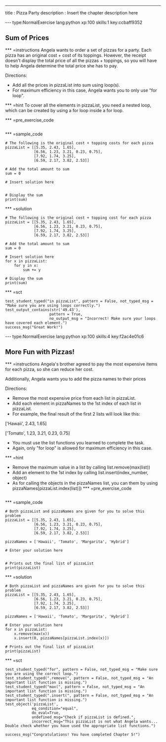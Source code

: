 ---
title       : Pizza Party
description : Insert the chapter description here

--- type:NormalExercise lang:python xp:100 skills:1 key:ccbaff9352
## Sum of Prices


*** =instructions
Angela wants to order a set of pizzas for a party. Each pizza has an original cost + cost of its toppings.
However, the receipt doesn't display the total price of all the pizzas + toppings, so you will have to help Angela
determine the total price she has to pay.

Directions:
- Add all the prices in pizzaList into sum using loop(s).
- For maximum efficiency in this case, Angela wants you to only use "for loop".

*** =hint
To cover all the elements in pizzaList,
you need a nested loop, which can be created by using
a for loop inside a for loop.

*** =pre_exercise_code
```{python}

```

*** =sample_code
```{python}
# The following is the original cost + topping costs for each pizza
pizzaList = [[5.35, 2.43, 1.65],
             [6.56, 1.23, 3.21, 0.23, 0.75],
             [7.92, 1.74, 3.25],
             [6.59, 2.17, 3.82, 2.53]]

# Add the total amount to sum
sum = 0
             
# Insert solution here

        
# Display the sum
print(sum)
```

*** =solution
```{python}
# The following is the original cost + topping cost for each pizza
pizzaList = [[5.35, 2.43, 1.65],
             [6.56, 1.23, 3.21, 0.23, 0.75],
             [7.92, 1.74, 3.25],
             [6.59, 2.17, 3.82, 2.53]]

# Add the total amount to sum 
sum = 0

# Insert solution here 
for x in pizzaList:
    for y in x:
        sum += y
        
# Display the sum
print(sum)
```

*** =sct
```{python}
test_student_typed("in pizzaList", pattern = False, not_typed_msg = "Make sure you are using loops correctly.")
test_output_contains(str('49.43'),
                    pattern = True,
                    no_output_msg = "Incorrect! Make sure your loops have covered each element.")
success_msg("Great Work!")
```


--- type:NormalExercise lang:python xp:100 skills:4 key:f2ac4e01c6
## More Fun with Pizzas!


*** =instructions
Angela's brother agreed to pay the most expensive items for each pizza, so she can
reduce her cost.

Additionally, Angela wants you to add the pizza names to their prices

Directions:
- Remove the most expensive price from each list in pizzaList.
- Add each element in pizzaNames to the 1st index of each list in pizzaList.
- For example, the final result of the first 2 lists will look like this:

['Hawaii', 2.43, 1.65]

['Tomato', 1.23, 3.21, 0.23, 0.75]

- You must use the list functions you learned to complete the task.
- Again, only "for loop" is allowed for maximum efficiency in this case.

*** =hint
- Remove the maximum value in a list by calling list.remove(max(list))
- Add an element to the 1st index by calling list.insert(index_number, object)
- As for calling the objects in the pizzaNames list, you can them by using pizzaNames[pizzaList.index(list)])
*** =pre_exercise_code
```{python}

```

*** =sample_code
```{python}
# Both pizzaList and pizzaNames are given for you to solve this problem
pizzaList = [[5.35, 2.43, 1.65],
             [6.56, 1.23, 3.21, 0.23, 0.75],
             [7.92, 1.74, 3.25],
             [6.59, 2.17, 3.82, 2.53]]
             
pizzaNames = ['Hawaii', 'Tomato', 'Margarita', 'Hybrid']

# Enter your solution here


# Prints out the final list of pizzaList
print(pizzaList)
```

*** =solution
```{python}
# Both pizzaList and pizzaNames are given for you to solve this problem
pizzaList = [[5.35, 2.43, 1.65],
             [6.56, 1.23, 3.21, 0.23, 0.75],
             [7.92, 1.74, 3.25],
             [6.59, 2.17, 3.82, 2.53]]
             
pizzaNames = ['Hawaii', 'Tomato', 'Margarita', 'Hybrid']

# Enter your solution here
for x in pizzaList:
    x.remove(max(x))
    x.insert(0, pizzaNames[pizzaList.index(x)])
    
# Prints out the final list of pizzaList
print(pizzaList)
```

*** =sct
```{python}
test_student_typed("for", pattern = False, not_typed_msg = "Make sure you are using the correct loop.")
test_student_typed(".remove(", pattern = False, not_typed_msg = "An important list function is missing.")
test_student_typed("max(", pattern = False, not_typed_msg = "An important list function is missing.")
test_student_typed(".insert(", pattern = False, not_typed_msg = "An important list function is missing.")
test_object('pizzaList',
            eq_condition="equal",
            do_eval=True,
            undefined_msg="Check if pizzaList is defined.",
            incorrect_msg="This pizzaList is not what Angela wants... Double check whether you have used the appropriate list functions.")

success_msg("Congratulations! You have completed Chapter 5!")
```
